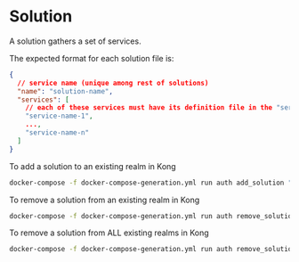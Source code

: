 # Solution

A solution gathers a set of services.

The expected format for each solution file is:

```json
{
  // service name (unique among rest of solutions)
  "name": "solution-name",
  "services": [
    // each of these services must have its definition file in the "service" folder
    "service-name-1",
    ...,
    "service-name-n"
  ]
}
```

To add a solution to an existing realm in Kong

```bash
docker-compose -f docker-compose-generation.yml run auth add_solution "solution-name" "realm-name"
```

To remove a solution from an existing realm in Kong

```bash
docker-compose -f docker-compose-generation.yml run auth remove_solution "solution-name" "realm-name"
```

To remove a solution from ALL existing realms in Kong

```bash
docker-compose -f docker-compose-generation.yml run auth remove_solution "solution-name" "*"
```
